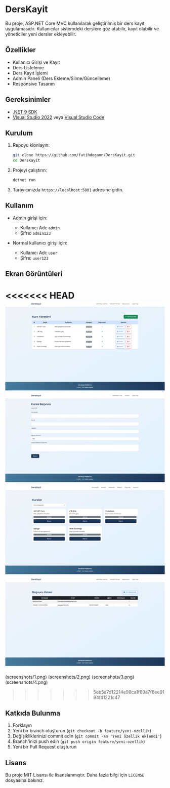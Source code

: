 # DersKayit

Bu proje, ASP.NET Core MVC kullanılarak geliştirilmiş bir ders kayıt uygulamasıdır. Kullanıcılar sistemdeki derslere göz atabilir, kayıt olabilir ve yöneticiler yeni dersler ekleyebilir.

## Özellikler

- Kullanıcı Girişi ve Kayıt
- Ders Listeleme
- Ders Kayıt İşlemi
- Admin Paneli (Ders Ekleme/Silme/Güncelleme)
- Responsive Tasarım

## Gereksinimler

- [.NET 9 SDK](https://dotnet.microsoft.com/download/dotnet/9.0)
- [Visual Studio 2022](https://visualstudio.microsoft.com/vs/) veya [Visual Studio Code](https://code.visualstudio.com/)

## Kurulum

1. Repoyu klonlayın:
   ```bash
   git clone https://github.com/fatihdogann/DersKayit.git
   cd DersKayit
   ```

2. Projeyi çalıştırın:
   ```bash
   dotnet run
   ```

3. Tarayıcınızda `https://localhost:5001` adresine gidin.

## Kullanım

- Admin girişi için: 
  - Kullanıcı Adı: `admin`
  - Şifre: `admin123`
  
- Normal kullanıcı girişi için:
  - Kullanıcı Adı: `user`
  - Şifre: `user123`

## Ekran Görüntüleri

<<<<<<< HEAD
![Ekran Resmi 1](screenshots/1.png)
![Ekran Resmi 2](screenshots/2.png)
![Ekran Resmi 3](screenshots/3.png)
![Ekran Resmi 4](screenshots/4.png)
=======
(screenshots/1.png)
(screenshots/2.png)
(screenshots/3.png)
(screenshots/4.png)
>>>>>>> 5eb5a7d12214e98ca1f89a7f8ee9194f41221c47

## Katkıda Bulunma

1. Forklayın
2. Yeni bir branch oluşturun (`git checkout -b feature/yeni-ozellik`)
3. Değişikliklerinizi commit edin (`git commit -am 'Yeni özellik eklendi'`)
4. Branch'inizi push edin (`git push origin feature/yeni-ozellik`)
5. Yeni bir Pull Request oluşturun

## Lisans

Bu proje MIT Lisansı ile lisanslanmıştır. Daha fazla bilgi için `LICENSE` dosyasına bakınız.
